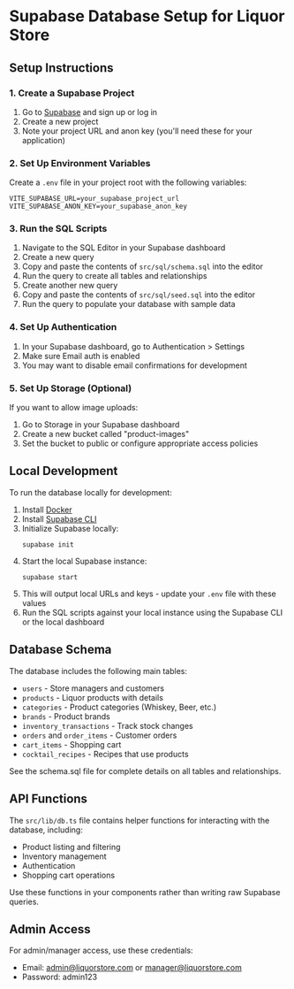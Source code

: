 # Supabase Database Setup for Liquor Store

## Setup Instructions

### 1. Create a Supabase Project

1. Go to [Supabase](https://supabase.com/) and sign up or log in
2. Create a new project
3. Note your project URL and anon key (you'll need these for your application)

### 2. Set Up Environment Variables

Create a `.env` file in your project root with the following variables:

```
VITE_SUPABASE_URL=your_supabase_project_url
VITE_SUPABASE_ANON_KEY=your_supabase_anon_key
```

### 3. Run the SQL Scripts

1. Navigate to the SQL Editor in your Supabase dashboard
2. Create a new query
3. Copy and paste the contents of `src/sql/schema.sql` into the editor
4. Run the query to create all tables and relationships
5. Create another new query
6. Copy and paste the contents of `src/sql/seed.sql` into the editor
7. Run the query to populate your database with sample data

### 4. Set Up Authentication

1. In your Supabase dashboard, go to Authentication > Settings
2. Make sure Email auth is enabled
3. You may want to disable email confirmations for development

### 5. Set Up Storage (Optional)

If you want to allow image uploads:

1. Go to Storage in your Supabase dashboard
2. Create a new bucket called "product-images"
3. Set the bucket to public or configure appropriate access policies

## Local Development

To run the database locally for development:

1. Install [Docker](https://www.docker.com/)
2. Install [Supabase CLI](https://supabase.com/docs/guides/cli)
3. Initialize Supabase locally:
   ```
   supabase init
   ```
4. Start the local Supabase instance:
   ```
   supabase start
   ```
5. This will output local URLs and keys - update your `.env` file with these values
6. Run the SQL scripts against your local instance using the Supabase CLI or the local dashboard

## Database Schema

The database includes the following main tables:

- `users` - Store managers and customers
- `products` - Liquor products with details
- `categories` - Product categories (Whiskey, Beer, etc.)
- `brands` - Product brands
- `inventory_transactions` - Track stock changes
- `orders` and `order_items` - Customer orders
- `cart_items` - Shopping cart
- `cocktail_recipes` - Recipes that use products

See the schema.sql file for complete details on all tables and relationships.

## API Functions

The `src/lib/db.ts` file contains helper functions for interacting with the database, including:

- Product listing and filtering
- Inventory management
- Authentication
- Shopping cart operations

Use these functions in your components rather than writing raw Supabase queries.

## Admin Access

For admin/manager access, use these credentials:

- Email: admin@liquorstore.com or manager@liquorstore.com
- Password: admin123

